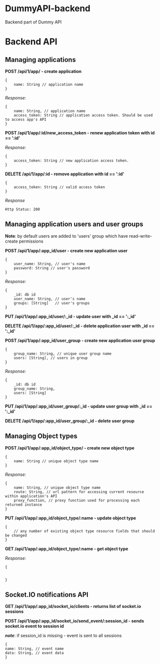 DummyAPI-backend
================

Backend part of Dummy API


# Backend API

## Managing applications


**POST /api/1/app/  - create application**

    {
        name: String // application name
    }

*Response:*

    {
        name: String, // application name
        access_token: String // application access token. Should be used to access app's API
    }

**POST /api/1/app/:id/new_access_token - renew application token with id == ':id'**

*Response:*

    {
        access_token: String // new application access token.
    }


**DELETE /api/1/app/:id - remove application with id == ':id'**

    {
        access_token: String // valid access token
    }

*Response*

    Http Status: 200

## Managing application users and user groups

 **Note**: by default users are added to 'users' group which have read-write-create permissions

**POST /api/1/app/:app_id/user - create new application user**

    {
        user_name: String, // user's name
        password: String // user's password
    }

*Response:*

    {
        _id: db id
        user_name: String, // user's name
        groups: [String]   // user's groups
    }

**PUT /api/1/app/:app_id/user/:_id - update user with _id == ':_id'**

**DELETE /api/1/app/:app_id/user/:_id - delete application user with _id == ':_id'**


**POST /api/1/app/:app_id/user_group - create new application user group**

    {
        group_name: String, // unique user group name
        users: [String], // users in group
    }

*Response:*

    {
        _id: db id
        group_name: String,
        users: [String]
    }

**PUT /api/1/app/:app_id/user_group/:_id - update user group with _id == ':_id'**

**DELETE /api/1/app/:app_id/user_group/:_id - delete user group**


## Managing Object types

**POST /api/1/app/:app_id/object_type/ - create new object type**

    {
        name: String // unique object type name
    }

*Response:*

    {
        name: String, // unique object type name
        route: String, // url pattern for accessing current resource within application's API
        proxy_function, // proxy function used for processing each returned instance
    }

**PUT /api/1/app/:app_id/object_type/:name - update object type**

    {
        // any number of existing object type resource fields that should be changed
    }


**GET /api/1/app/:app_id/object_type/:name - get object type**

*Response:*

    {


    }

## Socket.IO notifications API

**GET /api/1/app/:app_id/socket_io/clients - returns list of socket.io sessions**

**POST /api/1/app/:app_id/socket_io/send_event/:session_id - sends socket.io event to session id**

***note***: if session_id is missing - event is sent to all sessions

    {
    name: String, // event name
    data: String, // event data
    }


